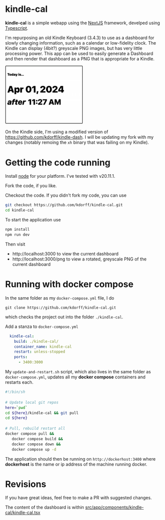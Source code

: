 # kindle-cal

**kindle-cal** is a simple webapp using the [NextJS](https://nextjs.org/) framework, develped using [Typescript](https://www.typescriptlang.org/).

I'm repurposing an old Kindle Keyboard (3.4.3) to use as a dashboard
for slowly changing information, such as a calendar or low-fidelity clock.
The Kindle can display (4bit?) greyscale PNG images, but has very
little processing power. This app can be used to easily
generate a Dashboard and then render that dashboard as a
PNG that is appropriate for a Kindle.

<img src="screenshot.png" alt="kindle-cal" width="50%">

On the Kindle side, I'm using a modified version of
https://github.com/kdorff/kindle-dash. I will be updating my
fork with my changes (notably remoing the `xh` binary that
was failing on my Kindle).

# Getting the code running

Install [node](https://nodejs.org/en/download) for your platform. I've tested with v20.11.1.

Fork the code, if you like.

Checkout the code. If you didn't fork my code, you can use

```bash
git checkout https://github.com/kdorff/kindle-cal.git
cd kindle-cal
```

To start the application use

```bash
npm install
npm run dev
```

Then visit

- http://localhost:3000 to view the current dashboard
- http://localhost:3000/png to view a rotated, greyscale PNG of the current dashboard

# Running with docker compose

In the same folder as my `docker-compose.yml` file, I do

```
git clone https://github.com/kdorff/kindle-cal.git
```

which checks the project out into the folder `./kindle-cal`.

Add a stanza to `docker-compose.yml`

```docker-compose.yml
  kindle-cal:
    build: ./kindle-cal/
    container_name: kindle-cal
    restart: unless-stopped
    ports:
      - 3400:3000
```

My `update-and-restart.sh` script, which also lives in the
same folder as `docker-compose.yml`, updates all my
**docker compose** containers and restarts each.

```update-and-restart.sh
#!/bin/sh

# Update local git repos
here=`pwd`
cd ${here}/kindle-cal && git pull
cd ${here}

# Pull, rebuild restart all
docker compose pull &&
   docker compose build &&
   docker compose down &&
   docker compose up -d
```

The application should then be running on
`http://dockerhost:3400` where **dockerhost** is the name or
ip address of the machine running docker.

# Revisions

If you have great ideas, feel free to make a PR with suggested changes.

The content of the dashboard is within [src/app/components/kindle-cal/kindle-cal.tsx](https://github.com/kdorff/kindle-cal/blob/master/src/app/components/kindle-cal/kindle-cal.tsx)
